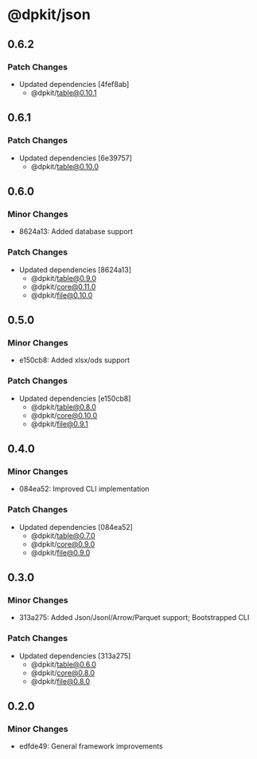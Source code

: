 # @dpkit/json

## 0.6.2

### Patch Changes

- Updated dependencies [4fef8ab]
  - @dpkit/table@0.10.1

## 0.6.1

### Patch Changes

- Updated dependencies [6e39757]
  - @dpkit/table@0.10.0

## 0.6.0

### Minor Changes

- 8624a13: Added database support

### Patch Changes

- Updated dependencies [8624a13]
  - @dpkit/table@0.9.0
  - @dpkit/core@0.11.0
  - @dpkit/file@0.10.0

## 0.5.0

### Minor Changes

- e150cb8: Added xlsx/ods support

### Patch Changes

- Updated dependencies [e150cb8]
  - @dpkit/table@0.8.0
  - @dpkit/core@0.10.0
  - @dpkit/file@0.9.1

## 0.4.0

### Minor Changes

- 084ea52: Improved CLI implementation

### Patch Changes

- Updated dependencies [084ea52]
  - @dpkit/table@0.7.0
  - @dpkit/core@0.9.0
  - @dpkit/file@0.9.0

## 0.3.0

### Minor Changes

- 313a275: Added Json/Jsonl/Arrow/Parquet support; Bootstrapped CLI

### Patch Changes

- Updated dependencies [313a275]
  - @dpkit/table@0.6.0
  - @dpkit/core@0.8.0
  - @dpkit/file@0.8.0

## 0.2.0

### Minor Changes

- edfde49: General framework improvements
